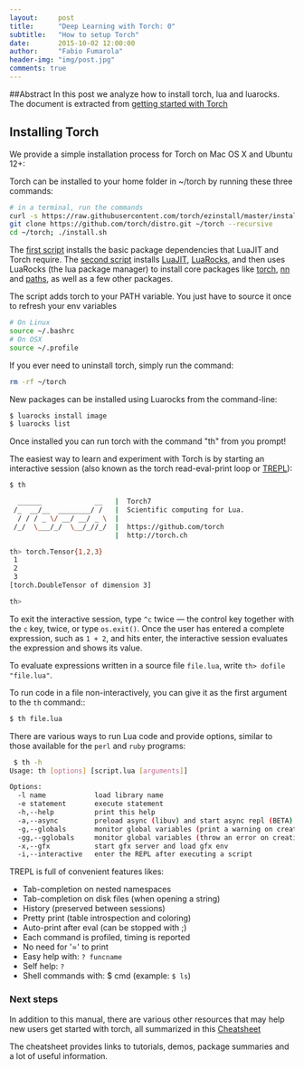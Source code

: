 ```yaml
---
layout:     post
title:      "Deep Learning with Torch: 0"
subtitle:   "How to setup Torch"
date:       2015-10-02 12:00:00
author:     "Fabio Fumarola"
header-img: "img/post.jpg"
comments: true
---
```



##Abstract
In this post we analyze how to install torch, lua and luarocks. The document is extracted from [getting started with Torch](http://torch.ch/docs/getting-started.html)

## Installing Torch

We provide a simple installation process for Torch on Mac OS X and Ubuntu 12+:

Torch can be installed to your home folder in ~/torch by running these three commands:

```bash
# in a terminal, run the commands
curl -s https://raw.githubusercontent.com/torch/ezinstall/master/install-deps | bash
git clone https://github.com/torch/distro.git ~/torch --recursive
cd ~/torch; ./install.sh
```

The [first script](https://raw.githubusercontent.com/torch/ezinstall/master/install-deps)
installs the basic package dependencies that LuaJIT and Torch require.
The [second script](https://raw.githubusercontent.com/torch/distro/master/install.sh)
installs [LuaJIT](http://luajit.org/luajit.html), [LuaRocks](http://luarocks.org/),
and then uses LuaRocks (the lua package manager) to install core packages like
[torch](https://github.com/torch/torch7/blob/master/README.md),
[nn](https://github.com/torch/nn/blob/master/README.md) and
[paths](https://github.com/torch/paths/blob/master/README.md), as well as a few other packages.

The script adds torch to your PATH variable. You just have to source it once to refresh your env variables

```bash
# On Linux
source ~/.bashrc
# On OSX
source ~/.profile
```

If you ever need to uninstall torch, simply run the command:

```bash
rm -rf ~/torch
```

New packages can be installed using Luarocks from the command-line:

```bash
$ luarocks install image
$ luarocks list
```

Once installed you can run torch with the command "th" from you prompt!

The easiest way to learn and experiment with Torch is by starting an
interactive session (also known as the torch read-eval-print loop or [TREPL](https://github.com/torch/trepl/blob/master/README.md)):

```bash
$ th

  ______             __   |  Torch7                                   
 /_  __/__  ________/ /   |  Scientific computing for Lua.         
  / / / _ \/ __/ __/ _ \  |                                           
 /_/  \___/_/  \__/_//_/  |  https://github.com/torch   
                          |  http://torch.ch            

th> torch.Tensor{1,2,3}
 1
 2
 3
[torch.DoubleTensor of dimension 3]

th>
```

To exit the interactive session, type `^c` twice — the control key
together with the `c` key, twice, or type `os.exit()`.
Once the user has entered a complete expression, such as ``1 + 2``, and
hits enter, the interactive session evaluates the expression and shows
its value.

To evaluate expressions written in a source file `file.lua`, write
`th> dofile "file.lua"`.

To run code in a file non-interactively, you can give it as the first
argument to the `th` command::

```bash
$ th file.lua
```

There are various ways to run Lua code and provide options, similar to
those available for the ``perl`` and ``ruby`` programs:

```bash
 $ th -h
Usage: th [options] [script.lua [arguments]]

Options:
  -l name            load library name
  -e statement       execute statement
  -h,--help          print this help
  -a,--async         preload async (libuv) and start async repl (BETA)
  -g,--globals       monitor global variables (print a warning on creation/access)
  -gg,--gglobals     monitor global variables (throw an error on creation/access)
  -x,--gfx           start gfx server and load gfx env
  -i,--interactive   enter the REPL after executing a script
```

TREPL is full of convenient features likes:

* Tab-completion on nested namespaces
* Tab-completion on disk files (when opening a string)
* History (preserved between sessions)
* Pretty print (table introspection and coloring)
* Auto-print after eval (can be stopped with ;)
* Each command is profiled, timing is reported
* No need for '=' to print
* Easy help with: `? funcname`
* Self help: `?`
* Shell commands with: $ cmd (example: `$ ls`)

### Next steps

In addition to this manual, there are various other resources that may
help new users get started with torch, all summarized in this [Cheatsheet](https://github.com/torch/torch7/wiki/Cheatsheet)

The cheatsheet provides links to tutorials, demos, package summaries and a lot of useful information.
